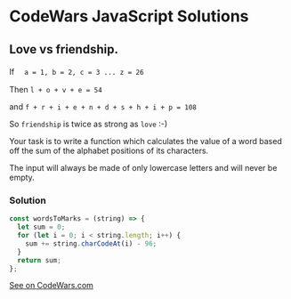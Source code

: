 # CodeWars JavaScript Solutions

## Love vs friendship.

If 　`a = 1, b = 2, c = 3 ... z = 26`

Then `l + o + v + e = 54`

and `f + r + i + e + n + d + s + h + i + p = 108`

So `friendship` is twice as strong as `love` :-)

Your task is to write a function which calculates the value of a word based off the sum of the alphabet positions of its characters.

The input will always be made of only lowercase letters and will never be empty.

### Solution

```javascript
const wordsToMarks = (string) => {
  let sum = 0;
  for (let i = 0; i < string.length; i++) {
    sum += string.charCodeAt(i) - 96;
  }
  return sum;
};
```

[See on CodeWars.com](https://www.codewars.com/kata/59706036f6e5d1e22d000016/javascript)
